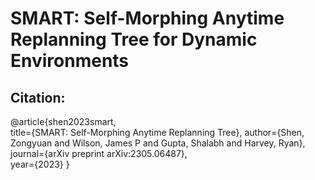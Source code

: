 # SMART: Self-Morphing Anytime Replanning Tree for Dynamic Environments
## Citation:
@article{shen2023smart,                                         
title={SMART: Self-Morphing Anytime Replanning Tree}, 
author={Shen, Zongyuan and Wilson, James P and Gupta, Shalabh and Harvey, Ryan}, 
journal={arXiv preprint arXiv:2305.06487},  
year={2023} 
}
